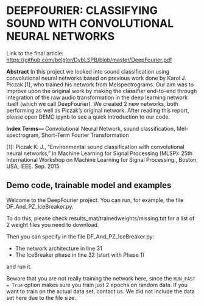 # DEEPFOURIER: CLASSIFYING SOUND WITH CONVOLUTIONAL NEURAL NETWORKS

Link to the final article: https://github.com/belglor/DybLSPB/blob/master/DeepFourier.pdf

**Abstract** In this project we looked into sound classification using convolutional neural networks based on previous work done by Karol J. Piczak [1], who trained his network from Melspectrograms. Our aim was to improve upon the original work by making the classifier end-to-end through integration of the raw audio transformation in the deep learning network itself (which we call DeepFourier). We created 2 new networks, both performing as well as Piczak’s original network. After reading this report, please open DEMO.ipynb to see a quick introduction to our code. 

**Index Terms—** Convolutional Neural Network, sound classification, Mel-spectrogram, Short-Term Fourier Transformation

[1]: Piczak K. J., “Environmental sound classification with convolutional neural networks,” in Machine Learning for Signal Processing (MLSP): 25th International Workshop on Machine Learning for Signal Processing., Boston, USA, IEEE. Sep. 2015.



## Demo code, trainable model and examples
Welcome to the DeepFourier project. You can run, for example, the file DF_And_PZ_IceBreaker.py.

To do this, please check results_mat/trainedweights/missing.txt for a list of 2 weight files you need to download.

Then you can specify in the file DF_And_PZ_IceBreaker.py:
* The network architecture in line 31
* The IceBreaker phase in line 32 (start with Phase 1)

and run it.

Beware that you are not really training the network here, since the ```RUN_FAST = True``` option makes sure you train just 2 epochs on random data. If you want to train on the actual data set, contact us. We did not include the data set here due to the file size.
